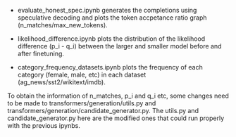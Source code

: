 - evaluate_honest_spec.ipynb generates the completions using speculative decoding and plots the token accpetance ratio graph (n_matches/max_new_tokens). 

- likelihood_difference.ipynb plots the distribution of the likelihood difference (p_i - q_i) between the larger and smaller model before and after finetuning.

- category_frequency_datasets.ipynb plots the frequency of each category (female, male, etc) in each dataset (ag_news/sst2/wikitext/imdb).
  
To obtain the information of n_matches, p_i and q_i etc, some changes need to be made to transformers/generation/utils.py and transformers/generation/candidate_generator.py. The utils.py and candidate_generator.py here are the modified ones that could run properly with the previous ipynbs.

